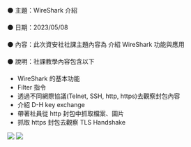 ⚫ 主題：WireShark 介紹

⚫ 日期：2023/05/08

⚫ 內容：此次資安社社課主題內容為 介紹 WireShark 功能與應用

⚫ 說明：社課教學內容包含以下
  - WireShark 的基本功能
  - Filter 指令
  - 透過不同網際協議(Telnet, SSH, http, https)去觀察封包內容
  - 介紹 D-H key exchange
  - 帶著社員從 http 封包中抓取檔案、圖片
  - 抓取 https 封包去觀察 TLS Handshake

![](https://i.imgur.com/OcenhG0.png](https://drive.google.com/file/d/1BlBC8WjyuwOmJ1icUe9v6jPGFN60SjPm/view?usp=drive_link))
![](https://drive.google.com/file/d/1BlBC8WjyuwOmJ1icUe9v6jPGFN60SjPm/view?usp=drive_link)
